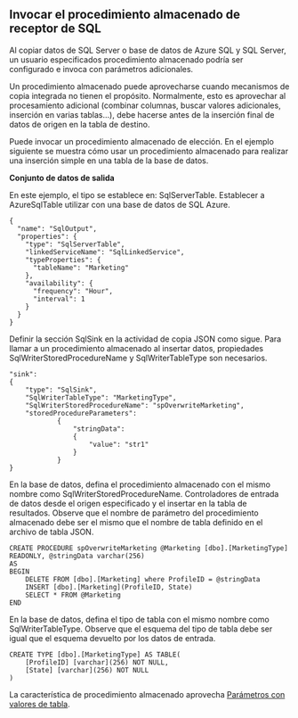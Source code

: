 ## <a name="invoking-stored-procedure-for-sql-sink"></a>Invocar el procedimiento almacenado de receptor de SQL

Al copiar datos de SQL Server o base de datos de Azure SQL y SQL Server, un usuario especificados procedimiento almacenado podría ser configurado e invoca con parámetros adicionales. 

Un procedimiento almacenado puede aprovecharse cuando mecanismos de copia integrada no tienen el propósito. Normalmente, esto es aprovechar al procesamiento adicional (combinar columnas, buscar valores adicionales, inserción en varias tablas...), debe hacerse antes de la inserción final de datos de origen en la tabla de destino. 

Puede invocar un procedimiento almacenado de elección. En el ejemplo siguiente se muestra cómo usar un procedimiento almacenado para realizar una inserción simple en una tabla de la base de datos. 

**Conjunto de datos de salida**

En este ejemplo, el tipo se establece en: SqlServerTable. Establecer a AzureSqlTable utilizar con una base de datos de SQL Azure. 

    {
      "name": "SqlOutput",
      "properties": {
        "type": "SqlServerTable",
        "linkedServiceName": "SqlLinkedService",
        "typeProperties": {
          "tableName": "Marketing"
        },
        "availability": {
          "frequency": "Hour",
          "interval": 1
        }
      }
    }
    
Definir la sección SqlSink en la actividad de copia JSON como sigue. Para llamar a un procedimiento almacenado al insertar datos, propiedades SqlWriterStoredProcedureName y SqlWriterTableType son necesarios.

    "sink":
    {
        "type": "SqlSink",
        "SqlWriterTableType": "MarketingType",
        "SqlWriterStoredProcedureName": "spOverwriteMarketing", 
        "storedProcedureParameters":
                {
                    "stringData": 
                    {
                        "value": "str1"     
                    }
                }
    }

En la base de datos, defina el procedimiento almacenado con el mismo nombre como SqlWriterStoredProcedureName. Controladores de entrada de datos desde el origen especificado y el insertar en la tabla de resultados. Observe que el nombre de parámetro del procedimiento almacenado debe ser el mismo que el nombre de tabla definido en el archivo de tabla JSON.

    CREATE PROCEDURE spOverwriteMarketing @Marketing [dbo].[MarketingType] READONLY, @stringData varchar(256)
    AS
    BEGIN
        DELETE FROM [dbo].[Marketing] where ProfileID = @stringData
        INSERT [dbo].[Marketing](ProfileID, State)
        SELECT * FROM @Marketing
    END

En la base de datos, defina el tipo de tabla con el mismo nombre como SqlWriterTableType. Observe que el esquema del tipo de tabla debe ser igual que el esquema devuelto por los datos de entrada.

    CREATE TYPE [dbo].[MarketingType] AS TABLE(
        [ProfileID] [varchar](256) NOT NULL,
        [State] [varchar](256) NOT NULL
    )

La característica de procedimiento almacenado aprovecha [Parámetros con valores de tabla](https://msdn.microsoft.com/library/bb675163.aspx).
